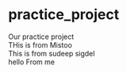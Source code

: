 # practice_project
Our practice project 
<br>
THis is from Mistoo
<br>
This is from sudeep sigdel
<br>
hello From me